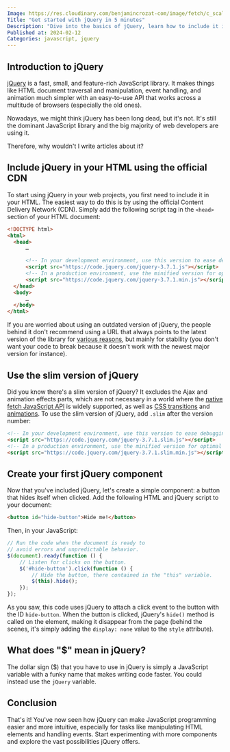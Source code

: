 ```yaml
---
Image: https://res.cloudinary.com/benjamincrozat-com/image/fetch/c_scale,f_webp,q_auto,w_1200/https://github.com/benjamincrozat/content/assets/3613731/c0389eff-b948-496b-94c5-06b10d4c39ce
Title: "Get started with jQuery in 5 minutes"
Description: "Dive into the basics of jQuery, learn how to include it in your project, and create your first component in just a few minutes."
Published at: 2024-02-12
Categories: javascript, jquery
---
```


## Introduction to jQuery

[jQuery](https://jquery.com) is a fast, small, and feature-rich JavaScript library. It makes things like HTML document traversal and manipulation, event handling, and animation much simpler with an easy-to-use API that works across a multitude of browsers (especially the old ones).

Nowadays, we might think jQuery has been long dead, but it's not. It's still the dominant JavaScript library and the big majority of web developers are using it.

Therefore, why wouldn't I write articles about it?

## Include jQuery in your HTML using the official CDN

To start using jQuery in your web projects, you first need to include it in your HTML. The easiest way to do this is by using the official Content Delivery Network (CDN). Simply add the following script tag in the `<head>` section of your HTML document:

```html
<!DOCTYPE html>
<html>
  <head>
      …

      <!-- In your development environment, use this version to ease debugging. -->
      <script src="https://code.jquery.com/jquery-3.7.1.js"></script>
      <!-- In a production environment, use the minified version for optimal performances. -->
      <script src="https://code.jquery.com/jquery-3.7.1.min.js"></script>
  </head>
  <body>
      …
  </body>
</html>
```

If you are worried about using an outdated version of jQuery, the people behind it don't recommend using a URL that always points to the latest version of the library for [various reasons](https://blog.jquery.com/2014/07/03/dont-use-jquery-latest-js/), but mainly for stability (you don't want your code to break because it doesn't work with the newest major version for instance).

## Use the slim version of jQuery

Did you know there's a slim version of jQuery? It excludes the Ajax and animation effects parts, which are not necessary in a world where the [native fetch JavaScript API](https://developer.mozilla.org/en-US/docs/Web/API/Fetch_API/Using_Fetch) is widely supported, as well as [CSS transitions](https://developer.mozilla.org/en-US/docs/Web/CSS/transition) and [animations](https://developer.mozilla.org/en-US/docs/Web/CSS/CSS_animations/Using_CSS_animations). To use the slim version of jQuery, add `.slim` after the version number:

```html
<!-- In your development environment, use this version to ease debugging. -->
<script src="https://code.jquery.com/jquery-3.7.1.slim.js"></script>
<!-- In a production environment, use the minified version for optimal performances. -->
<script src="https://code.jquery.com/jquery-3.7.1.slim.min.js"></script>
```

## Create your first jQuery component

Now that you've included jQuery, let's create a simple component: a button that hides itself when clicked. Add the following HTML and jQuery script to your document:

```html
<button id="hide-button">Hide me!</button>
```

Then, in your JavaScript:

```javascript
// Run the code when the document is ready to
// avoid errors and unpredictable behavior.
$(document).ready(function () {
    // Listen for clicks on the button.
    $('#hide-button').click(function () {
        // Hide the button, there contained in the "this" variable.
        $(this).hide();
    });
});
```

As you saw, this code uses jQuery to attach a click event to the button with the ID `hide-button`. When the button is clicked, jQuery's `hide()` method is called on the element, making it disappear from the page (behind the scenes, it's simply adding the `display: none` value to the `style` attribute).

## What does "$" mean in jQuery?

The dollar sign ($) that you have to use in jQuery is simply a JavaScript variable with a funky name that makes writing code faster. You could instead use the `jQuery` variable.

## Conclusion

That's it! You've now seen how jQuery can make JavaScript programming easier and more intuitive, especially for tasks like manipulating HTML elements and handling events. Start experimenting with more components and explore the vast possibilities jQuery offers.
